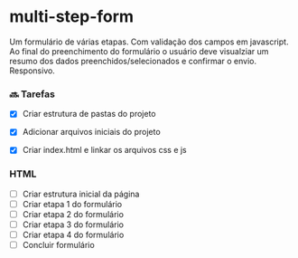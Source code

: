# multi-step-form
Um formulário de várias etapas. Com validação dos campos em javascript. Ao final do preenchimento do formulário o usuário deve visualziar um resumo dos dados preenchidos/selecionados e confirmar o envio. Responsivo.


### :soon: Tarefas 

- [X] Criar estrutura de pastas do projeto
- [X] Adicionar arquivos iniciais do projeto
- [X] Criar index.html e linkar os arquivos css e js


### HTML

- [ ] Criar estrutura inicial da página
- [ ] Criar etapa 1 do formulário
- [ ] Criar etapa 2 do formulário
- [ ] Criar etapa 3 do formulário
- [ ] Criar etapa 4 do formulário
- [ ] Concluir formulário 
